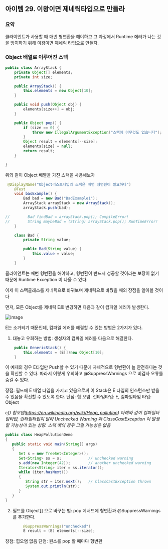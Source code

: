 ## 아이템 29. 이왕이면 제네릭타입으로 만들라


### 요약

클라이언트가 사용할 때 매번 형변환을 해야하고 그 과정에서 Runtime 에러가 나는 것을 방지하기 위해 이왕이면 제네릭 타입으로 만들자.



### Object 배열로 이루어진 스택


```java
public class ArrayStack {
    private Object[] elements;
    private int size;

    public ArrayStack() {
        this.elements = new Object[10];
    }

    public void push(Object obj) {
        elements[size++] = obj;
    }

    public Object pop() {
        if (size == 0) {
            throw new IllegalArgumentException("스택에 아무것도 없습니다");
        }
        Object result = elements[--size];
        elements[size] = null;
        return result;
    }

}
```


위와 같이 Object 배열을 가진 스택을 사용해보자



```java
 @DisplayName("Object리스트타입의 스택은 매번 형변환이 필요하다")
    @Test
    void basExample() {
        Bad bad = new Bad("BadExample1");
        ArrayStack arrayStack = new ArrayStack();
        arrayStack.push(bad);

//        Bad findBad = arrayStack.pop(); CompileError!
//        String maybeBad = (String) arrayStack.pop(); RunTimeError!
    }

    class Bad {
        private String value;

        public Bad(String value) {
            this.value = value;
        }
    }
```



클라이언트는 매번 형변환을 해야하고, 형변환이 반드시 성공할 것이라는 보장이 없기 때문에 Runtime Exception 이 나올 수 있다.



이제 이 스택클래스를 제네릭으로 바꿔보며 제네릭으로 바꿨을 때의 장점을 알아볼 것이다



먼저, 모든 Object를 제네릭 E로 변경하면 다음과 같이 컴파일 에러가 발생한다.

![image](https://user-images.githubusercontent.com/47847993/77606329-8659e700-6f5a-11ea-99bc-b1455786b777.png)



E는 소거되기 때문인데, 컴파일 에러를 해결할 수 있는 방법은 2가지가 있다.




1. 대놓고 우회하는 방법: 생성자의 컴파일 에러를 다음으로 해결한다.
```java
    public GenericStack() {
        this.elements = (E[])new Object[10];
    }
```



이 예제의 경우 E타입만 Push할 수 있기 때문에 자체적으로 형변환이 늘 안전하다는 것을 확신할 수 있다.
따라서 이렇게 우회하고 @SuppressWarnings 으로 비검사 오류를 숨길 수 있다.

장점: 필드에 E 배열 타입을 가지고 있음으로써 이 Stack은 E 타입의 인스턴스만 받을 수 있음을 확신할 수 있도록 한다. 
단점: 힙 오염. 런타임타입: E, 컴파일타임 타입: Object

*cf) 힙오염(https://en.wikipedia.org/wiki/Heap_pollution)*
*아래와 같이 컴파일타임타입, 런타임타입이 달라 Unchecked Warning 과 ClassCastException 이 발생할 가능성이 있는 상황.*
*스택 예의 경우 그럴 가능성은 없음*



```java
public class HeapPollutionDemo
{
   public static void main(String[] args)
   {
      Set s = new TreeSet<Integer>();
      Set<String> ss = s;            // unchecked warning
      s.add(new Integer(42));        // another unchecked warning
      Iterator<String> iter = ss.iterator();
      while (iter.hasNext())
      {
         String str = iter.next();   // ClassCastException thrown
         System.out.println(str);
      }
   }
}
```

2. 필드를 Object[] 으로 바꾸는 법: pop 메서드에 형변환과 @SuppressWarnings 를 추가한다.
```java
        @SuppressWarnings("unchecked")
        E result = (E) elements[--size];
```


장점: 힙오염 없음
단점: 원소를 pop 할 때마다 형변환
